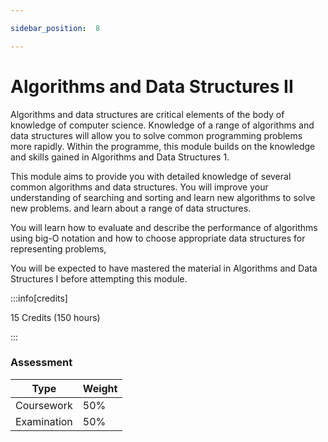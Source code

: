 ```yaml
---

sidebar_position:  8

---
```


# Algorithms and Data Structures II
  
Algorithms and data structures are critical elements of the body of knowledge of computer science. Knowledge of a range of algorithms and data structures will allow you to solve common programming problems more rapidly. Within the programme, this module builds on the knowledge and skills gained in Algorithms and Data Structures 1.

This module aims to provide you with detailed knowledge of several common algorithms and data structures. You will improve your understanding of searching and sorting and learn new algorithms to solve new problems. and learn about a range of data structures.

You will learn how to evaluate and describe the performance of algorithms using big-O notation and how to choose appropriate data structures for representing problems,

You will be expected to have mastered the material in Algorithms and Data Structures I before attempting this module.

:::info[credits]

15 Credits (150 hours)

:::

### Assessment

|Type       |Weight|
|-----------|------|
|Coursework   |50%   |
|Examination |50%   |